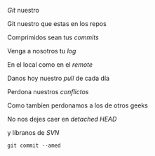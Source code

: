 *Git* nuestro

Git nuestro que estas en los repos

Comprimidos sean tus *commits*

Venga a nosotros tu *log*

En el local como en el *remote*

Danos hoy nuestro *pull* de cada día

Perdona nuestros *conflictos*

Como tambíen perdonamos a los de otros geeks

No nos dejes caer en *detached HEAD*

y líbranos de *SVN*

`git commit --amed`
